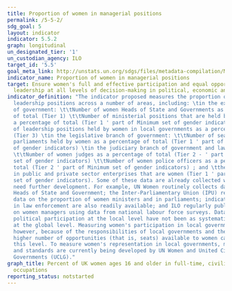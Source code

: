 ```yaml
---
title: Proportion of women in managerial positions
permalink: /5-5-2/
sdg_goal: 5
layout: indicator
indicator: 5.5.2
graph: longitudinal
un_designated_tier: '1'
un_custodian_agency: ILO
target_id: '5.5'
goal_meta_link: http://unstats.un.org/sdgs/files/metadata-compilation/Metadata-Goal-5.pdf
indicator_name: Proportion of women in managerial positions
target: Ensure women's full and effective participation and equal opportunities for
  leadership at all levels of decision-making in political, economic and public life
indicator_definition: "The indicator proposed measures the proportion of women in
  leadership positions across a number of areas, including: \tin the executive branch
  of government: \t\tNumber of women Heads of State and Governments as a percentage
  of total (Tier 1) \t\tNumber of ministerial positions that are held by women as
  a percentage of total (Tier 1 ' part of Minimum set of gender indicators) \t\tNumber
  of leadership positions held by women in local governments as a percentage of total
  (Tier 3) \tin the legislative branch of government: \t\tNumber of seats in national
  parliaments held by women as a percentage of total (Tier 1 ' part of Minimum set
  of gender indicators) \tin the judiciary branch of government and law enforcement:
  \t\tNumber of women judges as a percentage of total (Tier 2 - ' part of Minimum
  set of gender indicators) \t\tNumber of women police officers as a percentage of
  total (Tier 2 ' part of Minimum set of gender indicators) ; and \tthe share of managers
  in public and private sector enterprises that are women (Tier 1 ' part of Minimum
  set of gender indicators). Some of these data are already collected while others
  need further development. For example, UN Women routinely collects data on women
  Heads of State and Government; the Inter-Parliamentary Union (IPU) regularly collects
  data on the proportion of women ministers and in parliaments; indicators on women
  in law enforcement are also readily available; and ILO regularly publishes data
  on women managers using data from national labour force surveys. Data on women's
  political participation at the local level have not been as systematically collected
  at the global level. Measuring women's participation in local government is important,
  however, because of the responsibilities of local governments and the significantly
  higher number of opportunities (that is, seats) available to women candidates at
  this level. To measure women's representation in local governments, methodologies
  and standards are currently being developed by UN Women and United Cities and Local
  Governments (UCLG)."
graph_title: Percent of UK women ages 16 and older in full-time, civilian management
  occupations
reporting_status: notstarted
---
```

